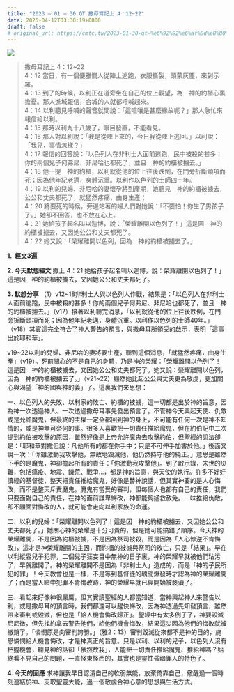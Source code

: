 ```yaml
---
title: "2023 – 01 – 30 QT 撒母耳記上 4：12~22"
date: 2025-04-12T03:30:19+0800
draft: false
# original_url: https://cmtc.tw/2023-01-30-qt-%e6%92%92%e6%af%8d%e8%80%b3%e8%a8%98%e4%b8%8a-4%ef%bc%9a1222
---
```


![](/images/qt.jpg)
> 撒母耳記上 4：12\~22  
> 4：12 當日，有一個便雅憫人從陣上逃跑，衣服撕裂，頭蒙灰塵，來到示羅。  
> 4：13 到了的時候，以利正在道旁坐在自己的位上觀望，為　神的約櫃心裏擔憂。那人進城報信，合城的人就都呼喊起來。  
> 4：14 以利聽見呼喊的聲音就問說：「這喧嚷是甚麼緣故呢？」那人急忙來報信給以利。  
> 4：15 那時以利九十八歲了，眼目發直，不能看見。  
> 4：16 那人對以利說：「我是從陣上來的，今日我從陣上逃回。」以利說：「我兒，事情怎樣？」  
> 4：17 報信的回答說：「以色列人在非利士人面前逃跑，民中被殺的甚多！你的兩個兒子何弗尼、非尼哈也都死了，並且　神的約櫃被擄去。」  
> 4：18 他一提　神的約櫃，以利就從他的位上往後跌倒，在門旁折斷頸項而死；因為他年紀老邁，身體沉重。以利作以色列的士師四十年。  
> 4：19 以利的兒婦、非尼哈的妻懷孕將到產期，她聽見　神的約櫃被擄去，公公和丈夫都死了，就猛然疼痛，曲身生產；  
> 4：20 將要死的時候，旁邊站著的婦人們對她說：「不要怕！你生了男孩子了。」她卻不回答，也不放在心上。  
> 4：21 她給孩子起名叫以迦博，說：「榮耀離開以色列了！」這是因　神的約櫃被擄去，又因她公公和丈夫都死了。  
> 4：22 她又說：「榮耀離開以色列，因為　神的約櫃被擄去了。」

**1.  經文3遍**

**2. 今天默想經文**
撒上 4：21 她給孩子起名叫以迦博，說：榮耀離開以色列了！」這是因　神的約櫃被擄去，又因她公公和丈夫都死了。

**3. 默想分享**
（1）v12\~18非利士人與以色列人作戰，結果是：「以色列人在非利士人面前逃跑，民中被殺的甚多！你的兩個兒子何弗尼、非尼哈也都死了，並且　神的約櫃被擄去。」（v17）接著以利聽完消息，「以利就從他的位上往後跌倒，在門旁折斷頸項而死；因為他年紀老邁，身體沉重。以利作以色列的士師40年。」（v18）其實這完全符合了神人警告的預言，與撒母耳所領受的啟示，表明「這事出於耶和華」。

v19\~22以利的兒婦、非尼哈的妻將要生產，聽到這個消息，「就猛然疼痛，曲身生產」（v19）。死前關心的不是自己的身體，乃是神的榮耀：「榮耀離開以色列了！這是因　神的約櫃被擄去，又因她公公和丈夫都死了。她又說：榮耀離開以色列，因為　神的約櫃被擄去了。」（v21\~22）顯然她比起公公與丈夫更為敬虔，更加關心與渴望「神的國與神的義」了。這裏我們來思想：

一、以色列人的失敗、以利家的敗亡、約櫃的被擄，這一切都是出於神的旨意，因為神一次透過神人、一次透過撒母耳事先發出預言了。不管神今天興起天使、仇敵或是允許魔鬼，但最終的主權一定全都回到神的身上，不可能有任何一次是神不知情的，或是神無可奈何的事。很多人喜歡把一切責任推給魔鬼，但在約伯記中二次提到約伯被攻擊的原因，雖然好像是上帝允許魔鬼去攻擊約伯，但聖經的說法卻是：「耶和華對撒但說：凡他所有的都在你手中；只是不可伸手加害於他。」後面又說一次：「你雖激動我攻擊他，無故地毀滅他，他仍然持守他的純正。」意思是雖然下手的是魔鬼，神卻擔起所有的責任：「你激動我攻擊他」。到了啟示錄，末世的災難，包括瘟疫、地震、饑荒、戰爭…，都是神的旨意，與天使的執行。許多不好好讀經的基督徒，整天把責任推給魔鬼，好像是替神說話，但其實神要的是人心悔改，而不是整天斥責魔鬼。魔鬼有當受的審判，但每個人也都有自己的責任，我們只要面對自己的責任，在神的面前謙卑悔改，神都能夠拯救赦免。一味推給仇敵，卻不願面對悔改的人，就可能會走向以利家族的命運。

二、以利的兒婦：「榮耀離開以色列了！這是因　神的約櫃被擄去，又因她公公和丈夫都死了。」她關心神的榮耀是十分可貴的，但是她可能搞錯了順序。今天神的榮耀離開，不是因為約櫃被擄，不是因為祭司被殺，而是因為「人心悖逆不肯悔改」，這才是神榮耀離開的主因，而約櫃的被擄與祭司的敗亡，只是「結果」。早在以利縱容兒子犯罪，二個兒子狂妄目中無神的日子裏，神的榮耀早就被他們玷污了，早就離開了。神的榮耀離開不是因為「非利士人」造成的，而是「神的子民所犯的罪」！今天教會也是一樣，不是等到基督徒的醜聞爆發時才認為神的榮耀離開了；而是當人暗中犯罪不肯悔改時，神的榮耀早就已經開始被褻瀆了。

三、看起來好像神很嚴厲，但其實讀聖經的人都當知道，當神興起神人來警告以利，或是撒母耳的預言時，我們都還可以趕快悔改，因為神透過先知發預言，雖然帶來審判或毀滅，但也是「給人機會悔改歸正」。聖經中有太多例子了，神要毀滅尼尼微，但先找約拿去警告他們，給他們機會悔改，結果這災因為他們的悔改就被撤銷了。「憐憫原是向審判誇勝。」（雅2：13）審判毀滅從來都不是神的目的，施恩憐憫給人機會悔改，才是神真正的旨意。只是以利、以利的兒子，以色列人沒有把握機會，聽見神的話卻「依然故我」，人能把一切責任推給魔鬼、推給神嗎？始終看不見自己的問題，一直怪東怪西的，其實也是靈性昏暗罪人的特色了。

**4. 今天的回應**
求神讓我早日認清自己的軟弱無能，放棄倚靠自己，儆醒過一個時刻連結於神、支取聖靈大能，過一個敬虔合神心意的思想與生活方式。
